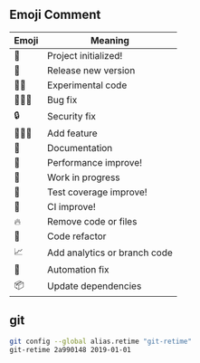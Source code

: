 ## Emoji Comment


| Emoji  | Meaning                      |
|--------|------------------------------|
| 🎂     | Project initialized!         |
| 🎉     | Release new version          |
| 🧪🔮   | Experimental code            |
| 🔧🐛🐞 | Bug fix                      |
| 🔒     | Security fix                 |
| 🐣🐤🐥 | Add feature                  |
| 📝     | Documentation                |
| 🚀     | Performance improve!         |
| 🚧     | Work in progress             |
| 🚨     | Test coverage improve!       |  
| 🚥     | CI improve!                  |
| 🔥     | Remove code or files         |
| 🧹     | Code refactor                |
| 📈     | Add analytics or branch code |
| 🤖     | Automation fix               |
| 📦     | Update dependencies          |


## git

```sh
git config --global alias.retime "git-retime"
git-retime 2a990148 2019-01-01
```

